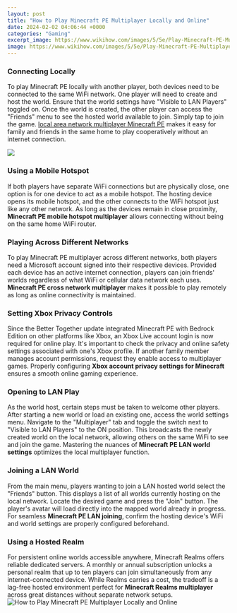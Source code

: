 ```yaml
---
layout: post
title: "How to Play Minecraft PE Multiplayer Locally and Online"
date: 2024-02-02 04:06:44 +0000
categories: "Gaming"
excerpt_image: https://www.wikihow.com/images/5/5e/Play-Minecraft-PE-Multiplayer-Step-37.jpg
image: https://www.wikihow.com/images/5/5e/Play-Minecraft-PE-Multiplayer-Step-37.jpg
---
```


### Connecting Locally
To play Minecraft PE locally with another player, both devices need to be connected to the same WiFi network. One player will need to create and host the world. Ensure that the world settings have "Visible to LAN Players" toggled on. 
Once the world is created, the other player can access the "Friends" menu to see the hosted world available to join. Simply tap to join the game. [local area network multiplayer Minecraft PE](https://store.fi.io.vn/dog-breed-schipperke-funny-s-for-dog-lovers348-2) makes it easy for family and friends in the same home to play cooperatively without an internet connection.

![](https://www.wikihow.com/images/thumb/3/38/Play-Minecraft-PE-Multiplayer-Step-30.jpg/v4-460px-Play-Minecraft-PE-Multiplayer-Step-30.jpg)
### Using a Mobile Hotspot  
If both players have separate WiFi connections but are physically close, one option is for one device to act as a mobile hotspot. The hosting device opens its mobile hotspot, and the other connects to the WiFi hotspot just like any other network. As long as the devices remain in close proximity, **Minecraft PE mobile hotspot multiplayer** allows connecting without being on the same home WiFi router. 
### Playing Across Different Networks
To play Minecraft PE multiplayer across different networks, both players need a Microsoft account signed into their respective devices. Provided each device has an active internet connection, players can join friends' worlds regardless of what WiFi or cellular data network each uses. **Minecraft PE cross network multiplayer** makes it possible to play remotely as long as online connectivity is maintained.
### Setting Xbox Privacy Controls  
Since the Better Together update integrated Minecraft PE with Bedrock Edition on other platforms like Xbox, an Xbox Live account login is now required for online play. It's important to check the privacy and online safety settings associated with one's Xbox profile. If another family member manages account permissions, request they enable access to multiplayer games. Properly configuring **Xbox account privacy settings for Minecraft** ensures a smooth online gaming experience.
### Opening to LAN Play
As the world host, certain steps must be taken to welcome other players. After starting a new world or load an existing one, access the world settings menu. Navigate to the "Multiplayer" tab and toggle the switch next to "Visible to LAN Players" to the ON position. This broadcasts the newly created world on the local network, allowing others on the same WiFi to see and join the game. Mastering the nuances of **Minecraft PE LAN world settings** optimizes the local multiplayer function.  
### Joining a LAN World 
From the main menu, players wanting to join a LAN hosted world select the "Friends" button. This displays a list of all worlds currently hosting on the local network. Locate the desired game and press the "Join" button. The player's avatar will load directly into the mapped world already in progress. For seamless **Minecraft PE LAN joining**, confirm the hosting device's WiFi and world settings are properly configured beforehand.
### Using a Hosted Realm
For persistent online worlds accessible anywhere, Minecraft Realms offers reliable dedicated servers. A monthly or annual subscription unlocks a personal realm that up to ten players can join simultaneously from any internet-connected device. While Realms carries a cost, the tradeoff is a lag-free hosted environment perfect for **Minecraft Realms multiplayer** across great distances without separate network setups.
![How to Play Minecraft PE Multiplayer Locally and Online](https://www.wikihow.com/images/5/5e/Play-Minecraft-PE-Multiplayer-Step-37.jpg)